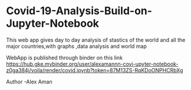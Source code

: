 # Covid-19-Analysis-Build-on-Jupyter-Notebook
This web app gives day to day analysis of stastics of the world and all the major countries,with graphs ,data analysis  and world map

WebApp is published through binder on this link https://hub.gke.mybinder.org/user/alexamannn-covi-upyter-notebook-z0ga384j/voila/render/covid.ipynb?token=87M13ZS-RqKDoONPHCRbXg

Author -Alex Aman
